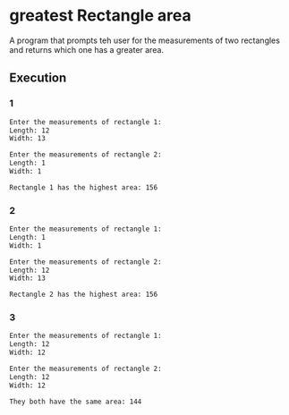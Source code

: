 # greatest Rectangle area

A program that prompts teh user for the measurements of two rectangles and returns which one has a greater area.

## Execution

### 1

```bash
Enter the measurements of rectangle 1:
Length: 12
Width: 13

Enter the measurements of rectangle 2:
Length: 1
Width: 1

Rectangle 1 has the highest area: 156
```

### 2

```bash
Enter the measurements of rectangle 1:
Length: 1
Width: 1

Enter the measurements of rectangle 2:
Length: 12
Width: 13

Rectangle 2 has the highest area: 156
```

### 3

``` bash
Enter the measurements of rectangle 1:
Length: 12
Width: 12

Enter the measurements of rectangle 2:
Length: 12
Width: 12

They both have the same area: 144
```
